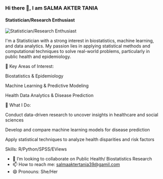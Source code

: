 

### Hi there 👋, I am SALMA AKTER TANIA
#### Statistician/Research Enthusiast
![Statistician/Research Enthusiast](https://media.licdn.com/dms/image/v2/D5616AQGfdRtO9kKsSg/profile-displaybackgroundimage-shrink_350_1400/profile-displaybackgroundimage-shrink_350_1400/0/1682868273604?e=1749081600&v=beta&t=lktTgoEVdLY5e_9FOgdgG8vpK0kZMnm77O_Yehkym2Y)

I'm a Statistician with a strong interest in biostatistics, machine learning, and data analytics. My passion lies in applying statistical methods and computational techniques to solve real-world problems, particularly in public health and epidemiology.

🔹 Key Areas of Interest:

Biostatistics & Epidemiology

Machine Learning & Predictive Modeling

Health Data Analytics & Disease Prediction

🔹 What I Do:

Conduct data-driven research to uncover insights in healthcare and social sciences

Develop and compare machine learning models for disease prediction

Apply statistical techniques to analyze health disparities and risk factors

Skills: R/Python/SPSS/EViews

- 👯 I’m looking to collaborate on  Public Health/ Biostatistics Research 
- 📫 How to reach me:  salmaaktertania39@gamil.com 
- 😄 Pronouns: She/Her






